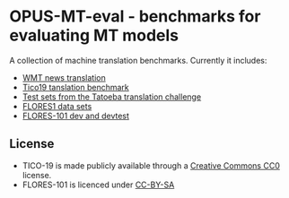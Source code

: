 # OPUS-MT-eval - benchmarks for evaluating MT models

A collection of machine translation benchmarks. Currently it includes:

* [WMT news translation](http://www.statmt.org/wmt21/translation-task.html)
* [Tico19 tanslation benchmark](https://tico-19.github.io)
* [Test sets from the Tatoeba translation challenge](https://github.com/Helsinki-NLP/Tatoeba-Challenge/)
* [FLORES1 data sets](https://github.com/facebookresearch/flores/)
* [FLORES-101 dev and devtest](https://github.com/facebookresearch/flores/)


## License

* TICO-19 is made publicly available through a [Creative Commons CC0](LICENSE-CC0.md) license.
* FLORES-101 is licenced under [CC-BY-SA](LICENSE-CC-BY-SA)
